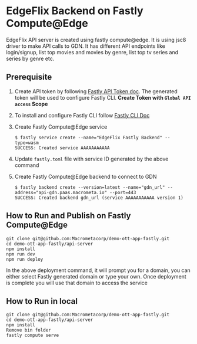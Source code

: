# EdgeFlix Backend on Fastly Compute@Edge

EdgeFlix API server is created using fastly compute@edge. It is using jsc8 driver to make API calls to GDN. It has different API endpoints like login/signup, list top movies and movies by genre, list top tv series and series by genre etc.

## Prerequisite

1. Create API token by following [Fastly API Token doc](https://docs.fastly.com/en/guides/using-api-tokens#creating-api-tokens). The generated token will be used to configure Fastly CLI. **Create Token with `Global API access` Scope**
2. To install and configure Fastly CLI follow [Fastly CLI Doc](https://developer.fastly.com/reference/cli/)
3. Create Fastly Compute@Edge service

    ```
    $ fastly service create --name="EdgeFlix Fastly Backend" --type=wasm
    SUCCESS: Created service AAAAAAAAAAA
    ```

4. Update `fastly.toml` file with service ID generated by the above command
5. Create Fastly Compute@Edge backend to connect to GDN
    ```
    $ fastly backend create --version=latest --name="gdn_url" --address="api-gdn.paas.macrometa.io" --port=443
    SUCCESS: Created backend gdn_url (service AAAAAAAAAAA version 1)
    ```

## How to Run and Publish on Fastly Compute@Edge

```
git clone git@github.com:Macrometacorp/demo-ott-app-fastly.git
cd demo-ott-app-fastly/api-server
npm install
npm run dev
npm run deploy
```

In the above deployment command, it will prompt you for a domain, you can either select Fastly generated domain or type your own. Once deployment is complete you will use that domain to access the service

## How to Run in local

```
git clone git@github.com:Macrometacorp/demo-ott-app-fastly.git
cd demo-ott-app-fastly/api-server
npm install
Remove bin folder
fastly compute serve
```
